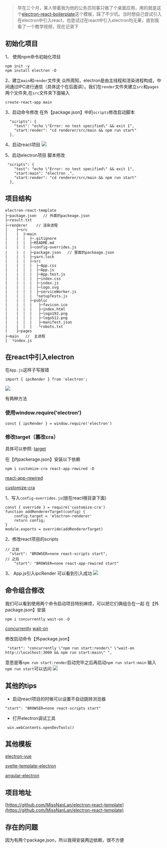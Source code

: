 
>早在三个月，某人带着我为他的公务员同事只做了个桌面应用，用的就是这个[electron-react-boilerplate](https://github.com/electron-react-boilerplate/electron-react-boilerplate)这个模板，踩了不少坑。当时想自己尝试引入在electron中引入react，也尝试过在react中引入electron均无果，直到我看了一个教学视频，现在记录下

## 初始化项目
1、 使用npm命令初始化项目
```
npm init -y 
npm install electron -D
```
2、建立`main`和`render`文件夹
众所周知，electron是由主线程和渲染进程构成，中间通过IPC进行通信（具体这个在后面讲）。我们在`render`文件夹建立`src`和`pages`两个文件夹,在`src`文件夹下面输入
```
create-react-app main
```
3、启动命令修改
在外【package.json】中的`scripts`修改启动脚本
```
  "scripts": {
    "test": "echo \"Error: no test specified\" && exit 1",
    "start:render": "cd renderer/src/main && npm run start"
  },
```
4、启动react项目
![](https://p6-juejin.byteimg.com/tos-cn-i-k3u1fbpfcp/329077525a3a43b3b8b31f483350a3be~tplv-k3u1fbpfcp-zoom-1.image)

5、启动electron项目
脚本修改
```
 "scripts": {
    "test": "echo \"Error: no test specified\" && exit 1",
    "start:main": "electron .",
    "start:render": "cd renderer/src/main && npm run start"
  },
```
## 项目结构
```
electron-react-template
├─package.json   // 外面的packeage.json
├─result.txt
├─renderer    // 渲染进程
|    ├─src
|    |  ├─main
|    |  |  ├─.gitignore
|    |  |  ├─README.md
|    |  |  ├─config-overrides.js
|    |  |  ├─package.json   // 里面的packeage.json
|    |  |  ├─yarn.lock
|    |  |  ├─src
|    |  |  |  ├─App.css
|    |  |  |  ├─App.js
|    |  |  |  ├─App.test.js
|    |  |  |  ├─index.css
|    |  |  |  ├─index.js
|    |  |  |  ├─logo.svg
|    |  |  |  ├─serviceWorker.js
|    |  |  |  └setupTests.js
|    |  |  ├─public
|    |  |  |   ├─favicon.ico
|    |  |  |   ├─index.html
|    |  |  |   ├─logo192.png
|    |  |  |   ├─logo512.png
|    |  |  |   ├─manifest.json
|    |  |  |   └robots.txt
|    ├─pages
├─main   //  主进程
|  └index.js

```

## 在react中引入electron
在`App.js`这样子写报错
```
import { ipcRender } from 'electron';
```

![](https://p3-juejin.byteimg.com/tos-cn-i-k3u1fbpfcp/f2247ffe901b4715b3be233738dbe392~tplv-k3u1fbpfcp-zoom-1.image)

有两种方法

### 使用window.require('electron')
```
const { ipcRender } = window.require('electron')
```
### 修改target（篡改cra）
具体可以参照: [target](https://webpack.js.org/configuration/target/#root)

在【内packerage.json】安装以下依赖
```
npm i customize-cra react-app-rewired -D
```
[react-app-rewired](https://www.npmjs.com/package/react-app-rewired)

[customize-cra](https://www.npmjs.com/package/customize-cra)

1、写入`config-overrides.js`(放在react根目录下面)
```
const { override } = require('customize-cra')
function addRendererTarget(config) { 
    config.target = 'electron-renderer'
    return config;
}
module.exports = override(addRendererTarget)
```
2、修改react项目的scripts
```
// 之前
  "start": "BROWSER=none react-scripts start",
// 之后
    "start": "BROWSER=none react-app-rewired start"
```
3、 App.js引入ipcRender
可以看到引入成功
![](https://p3-juejin.byteimg.com/tos-cn-i-k3u1fbpfcp/7001b3220ef04f0c8dec006a61e14893~tplv-k3u1fbpfcp-zoom-1.image)

## 命令组合修改
我们可以看到使用两个命令启动项目特别麻烦，可以把它们俩组合在一起
在【外package.json】安装
```
npm i concurrently wait-on -D
```
[concurrently](https://www.npmjs.com/package/concurrently)
[wait-on](https://www.npmjs.com/package/wait-on)

修改启动命令【外package.json】
```
 "start": "concurrently \"npm run start:render\" \"wait-on http://localhost:3000 && npm run start:main\" ",
```
意思是等`npm run start:render`启动完毕之后再启动`npm run start:main`
输入`npm run start`可以访问
![](https://p1-juejin.byteimg.com/tos-cn-i-k3u1fbpfcp/3a13abf8606c4d99b8c2e2fe237b91b9~tplv-k3u1fbpfcp-zoom-1.image)

## 其他的tips
- 启动react项目的时候可以设置不自动跳转浏览器
```
"start": "BROWSER=none react-scripts start"
```
- 打开electron调试工具
```
 win.webContents.openDevTools()
```

## 其他模板
[electron-vue](https://github.com/SimulatedGREG/electron-vue)

[svelte-template-electron](https://github.com/Rich-Harris/svelte-template-electron)

[angular-electron](https://github.com/maximegris/angular-electron)


## 项目地址
[https://github.com/MissNanLan/electron-react-template](https://github.com/MissNanLan/electron-react-template)

## 存在的问题

因为有两个package.json，所以我得安装两边依赖，很不方便
